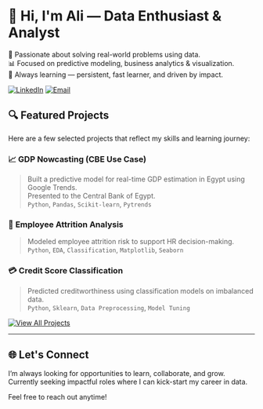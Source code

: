 # 👋 Hi, I'm Ali — Data Enthusiast & Analyst

🚀 Passionate about solving real-world problems using data.  
📊 Focused on predictive modeling, business analytics & visualization.  
🌱 Always learning — persistent, fast learner, and driven by impact.

[![LinkedIn](https://img.shields.io/badge/LinkedIn-Connect-blue?style=for-the-badge&logo=linkedin)](https://www.linkedin.com/in/ali-e-1a2a1320a)
[![Email](https://img.shields.io/badge/Email-Me-red?style=for-the-badge&logo=gmail)](mailto:elgamala@uni.coventry.ac.uk)



## 🔍 Featured Projects

Here are a few selected projects that reflect my skills and learning journey:

### 📈 **GDP Nowcasting (CBE Use Case)**
> Built a predictive model for real-time GDP estimation in Egypt using Google Trends.  
> Presented to the Central Bank of Egypt.  
> `Python`, `Pandas`, `Scikit-learn`, `Pytrends`  

### 🧠 **Employee Attrition Analysis**
> Modeled employee attrition risk to support HR decision-making.  
> `Python`, `EDA`, `Classification`, `Matplotlib`, `Seaborn`

### 💳 **Credit Score Classification**
> Predicted creditworthiness using classification models on imbalanced data.  
> `Python`, `Sklearn`, `Data Preprocessing`, `Model Tuning`

[![View All Projects](https://img.shields.io/badge/📂_View_All_Projects-blue?style=for-the-badge)](#projects)

---

## 🌐 Let's Connect

I’m always looking for opportunities to learn, collaborate, and grow.  
Currently seeking impactful roles where I can kick-start my career in data.

Feel free to reach out anytime!
